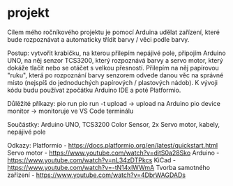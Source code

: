 # projekt

Cílem mého ročníkového projektu je pomocí Arduina udělat zařízení, které bude rozpoznávat a automaticky třídit barvy / věci podle barvy. 

Postup: vytvořit krabičku, na kterou přilepím nepájivé pole, připojím Arduino UNO, na něj senzor TCS3200, který rozpoznává barvy a servo motor, který dokáže tlačit nebo se otáčet s velkou přesností. Přilepím na něj papírovou "ruku", která po rozpoznání barvy senzorem odvede danou věc na správné místo (nejspíš do jednoduchých papírových / plastových nádob). 
K vývoji kódu budu používat zpočátku Arduino IDE a poté Platformio.

Důlěžité příkazy: 
pio run                                                                                                                      pio run -t upload  -> upload na Arduino                                                                                      pio device monitor -> monitoruje ve VS Code terminálu

Součástky: Arduino UNO, TCS3200 Color Sensor, 2x Servo motor, kabely, nepájivé pole

Odkazy: Platformio  - https://docs.platformio.org/en/latest/quickstart.html                                                             Servo motor - https://www.youtube.com/watch?v=ditS0a28Sko                                                                       Arduino     - https://www.youtube.com/watch?v=nL34zDTPkcs                                                                       KiCad       - https://www.youtube.com/watch?v=-tN14xlWWmA                                                                       Tvorba samotného zařízení - https://www.youtube.com/watch?v=4DbrWAGDADs
